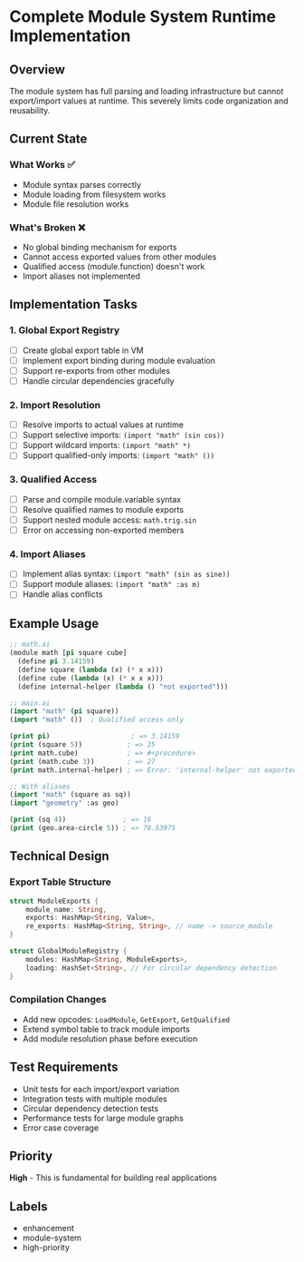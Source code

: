# Complete Module System Runtime Implementation

## Overview

The module system has full parsing and loading infrastructure but cannot export/import values at runtime. This severely limits code organization and reusability.

## Current State

### What Works ✅
- Module syntax parses correctly
- Module loading from filesystem works
- Module file resolution works

### What's Broken ❌
- No global binding mechanism for exports
- Cannot access exported values from other modules
- Qualified access (module.function) doesn't work
- Import aliases not implemented

## Implementation Tasks

### 1. Global Export Registry
- [ ] Create global export table in VM
- [ ] Implement export binding during module evaluation
- [ ] Support re-exports from other modules
- [ ] Handle circular dependencies gracefully

### 2. Import Resolution
- [ ] Resolve imports to actual values at runtime
- [ ] Support selective imports: `(import "math" (sin cos))`
- [ ] Support wildcard imports: `(import "math" *)`
- [ ] Support qualified-only imports: `(import "math" ())`

### 3. Qualified Access
- [ ] Parse and compile module.variable syntax
- [ ] Resolve qualified names to module exports
- [ ] Support nested module access: `math.trig.sin`
- [ ] Error on accessing non-exported members

### 4. Import Aliases
- [ ] Implement alias syntax: `(import "math" (sin as sine))`
- [ ] Support module aliases: `(import "math" :as m)`
- [ ] Handle alias conflicts

## Example Usage

```lisp
;; math.ai
(module math [pi square cube]
  (define pi 3.14159)
  (define square (lambda (x) (* x x)))
  (define cube (lambda (x) (* x x x)))
  (define internal-helper (lambda () "not exported")))

;; main.ai
(import "math" (pi square))
(import "math" ())  ; Qualified access only

(print pi)                    ; => 3.14159
(print (square 5))           ; => 25
(print math.cube)            ; => #<procedure>
(print (math.cube 3))        ; => 27
(print math.internal-helper) ; => Error: 'internal-helper' not exported

;; With aliases
(import "math" (square as sq))
(import "geometry" :as geo)

(print (sq 4))              ; => 16
(print (geo.area-circle 5)) ; => 78.53975
```

## Technical Design

### Export Table Structure
```rust
struct ModuleExports {
    module_name: String,
    exports: HashMap<String, Value>,
    re_exports: HashMap<String, String>, // name -> source_module
}

struct GlobalModuleRegistry {
    modules: HashMap<String, ModuleExports>,
    loading: HashSet<String>, // For circular dependency detection
}
```

### Compilation Changes
- Add new opcodes: `LoadModule`, `GetExport`, `GetQualified`
- Extend symbol table to track module imports
- Add module resolution phase before execution

## Test Requirements

- Unit tests for each import/export variation
- Integration tests with multiple modules
- Circular dependency detection tests
- Performance tests for large module graphs
- Error case coverage

## Priority

**High** - This is fundamental for building real applications

## Labels

- enhancement
- module-system
- high-priority